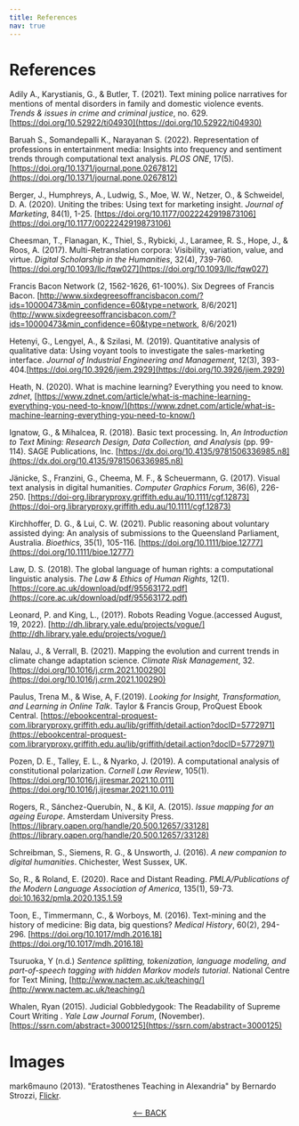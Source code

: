 ```yaml
---
title: References
nav: true
---
```

# References

Adily A., Karystianis, G., & Butler, T. (2021). Text mining police narratives for mentions of mental disorders in family and domestic violence events. *Trends & issues in crime and criminal justice*, no. 629. [https://doi.org/10.52922/ti04930](https://doi.org/10.52922/ti04930) 

Baruah S., Somandepalli K., Narayanan S. (2022). Representation of professions in entertainment media: Insights into frequency and sentiment trends through computational text analysis. *PLOS ONE*, 17(5). [https://doi.org/10.1371/journal.pone.0267812](https://doi.org/10.1371/journal.pone.0267812)

Berger, J., Humphreys, A., Ludwig, S., Moe, W. W., Netzer, O., & Schweidel, D. A. (2020). Uniting the tribes: Using text for marketing insight. *Journal of Marketing*, 84(1), 1-25. [https://doi.org/10.1177/0022242919873106](https://doi.org/10.1177/0022242919873106)

Cheesman, T., Flanagan, K., Thiel, S., Rybicki, J., Laramee, R. S., Hope, J., & Roos, A. (2017). Multi-Retranslation corpora: Visibility, variation, value, and virtue. *Digital Scholarship in the Humanities*, 32(4), 739-760. [https://doi.org/10.1093/llc/fqw027](https://doi.org/10.1093/llc/fqw027)

Francis Bacon Network (2, 1562-1626, 61-100%). Six Degrees of Francis Bacon. [http://www.sixdegreesoffrancisbacon.com/?ids=10000473&min_confidence=60&type=network, 8/6/2021](http://www.sixdegreesoffrancisbacon.com/?ids=10000473&min_confidence=60&type=network, 8/6/2021)

Hetenyi, G., Lengyel, A., & Szilasi, M. (2019). Quantitative analysis of qualitative data: Using voyant tools to investigate the sales-marketing interface. *Journal of Industrial Engineering and Management*, 12(3), 393-404.[https://doi.org/10.3926/jiem.2929](https://doi.org/10.3926/jiem.2929)

Heath, N. (2020). What is machine learning? Everything you need to know. *zdnet*, [https://www.zdnet.com/article/what-is-machine-learning-everything-you-need-to-know/](https://www.zdnet.com/article/what-is-machine-learning-everything-you-need-to-know/)

Ignatow, G., & Mihalcea, R. (2018). Basic text processing. In, *An Introduction to Text Mining: Research Design, Data Collection, and Analysis* (pp. 99-114). SAGE Publications, Inc. [https://dx.doi.org/10.4135/9781506336985.n8](https://dx.doi.org/10.4135/9781506336985.n8)

Jänicke, S., Franzini, G., Cheema, M. F., & Scheuermann, G. (2017). Visual text analysis in digital humanities. *Computer Graphics Forum*, 36(6), 226-250. [https://doi-org.libraryproxy.griffith.edu.au/10.1111/cgf.12873](https://doi-org.libraryproxy.griffith.edu.au/10.1111/cgf.12873)

Kirchhoffer, D. G., & Lui, C. W. (2021). Public reasoning about voluntary assisted dying: An analysis of submissions to the Queensland Parliament, Australia. *Bioethics*, 35(1), 105-116. [https://doi.org/10.1111/bioe.12777](https://doi.org/10.1111/bioe.12777)

Law, D. S. (2018). The global language of human rights: a computational linguistic analysis. *The Law & Ethics of Human Rights*, 12(1). [https://core.ac.uk/download/pdf/95563172.pdf](https://core.ac.uk/download/pdf/95563172.pdf)

Leonard, P. and King, L., (201?). Robots Reading Vogue.(accessed August, 19, 2022). [http://dh.library.yale.edu/projects/vogue/](http://dh.library.yale.edu/projects/vogue/)

Nalau, J., & Verrall, B. (2021). Mapping the evolution and current trends in climate change adaptation science. *Climate Risk Management*, 32. [https://doi.org/10.1016/j.crm.2021.100290](https://doi.org/10.1016/j.crm.2021.100290)

Paulus, Trena M., & Wise, A, F.(2019). *Looking for Insight, Transformation, and Learning in Online Talk*. Taylor & Francis Group, ProQuest Ebook Central. [https://ebookcentral-proquest-com.libraryproxy.griffith.edu.au/lib/griffith/detail.action?docID=5772971](https://ebookcentral-proquest-com.libraryproxy.griffith.edu.au/lib/griffith/detail.action?docID=5772971)

Pozen, D. E., Talley, E. L., & Nyarko, J. (2019). A computational analysis of constitutional polarization. *Cornell Law Review*, 105(1).[https://doi.org/10.1016/j.ijresmar.2021.10.011](https://doi.org/10.1016/j.ijresmar.2021.10.011)

Rogers, R., Sánchez-Querubín, N., & Kil, A. (2015). *Issue mapping for an ageing Europe*. Amsterdam University Press. [https://library.oapen.org/handle/20.500.12657/33128](https://library.oapen.org/handle/20.500.12657/33128)

Schreibman, S., Siemens, R. G., & Unsworth, J. (2016). *A new companion to digital humanities*. Chichester, West Sussex, UK.

So, R., & Roland, E. (2020). Race and Distant Reading. *PMLA/Publications of the Modern Language Association of America*, 135(1), 59-73. [doi:10.1632/pmla.2020.135.1.59](doi:10.1632/pmla.2020.135.1.59)

Toon, E., Timmermann, C., & Worboys, M. (2016). Text-mining and the history of medicine: Big data, big questions? *Medical History*, 60(2), 294-296. [https://doi.org/10.1017/mdh.2016.18](https://doi.org/10.1017/mdh.2016.18)

Tsuruoka, Y (n.d.) *Sentence splitting, tokenization, language modeling, and part-of-speech tagging with hidden Markov models tutorial*.  National Centre for Text Mining, [http://www.nactem.ac.uk/teaching/](http://www.nactem.ac.uk/teaching/)

Whalen, Ryan (2015). Judicial Gobbledygook: The Readability of Supreme Court Writing . *Yale Law Journal Forum*, (November). [https://ssrn.com/abstract=3000125](https://ssrn.com/abstract=3000125)

# Images

mark6mauno (2013). "Eratosthenes Teaching in Alexandria" by Bernardo Strozzi, [Flickr](https://www.flickr.com/photos/mark6mauno/10832052985).

<p align="center">
  <a href="https://griffithunilibrary.github.io/intro-text-mining-analysis/content/8-visualising_data.html"><-- BACK</a>
  
</p>
